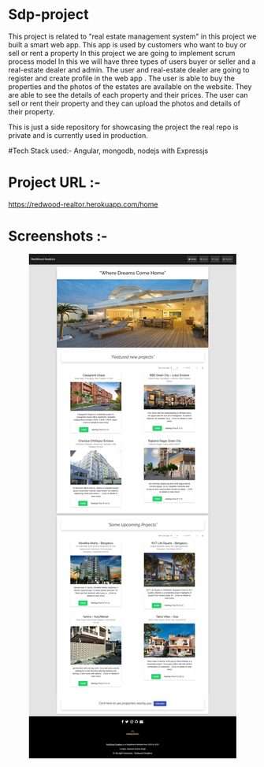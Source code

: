 # Sdp-project

This project is related to "real estate management system" in this project we built a smart web app. This app is used by customers who want to buy or sell or rent a property In this project we are going to implement scrum process model In this we will have three types of users buyer or seller and a real-estate dealer and admin. The user and real-estate dealer are going to register and create profile in the web app . The user is able to buy the properties and the photos of the estates are available on the website. 
They are able to see the details of each property and their prices. The user can sell or rent their property and they can upload the photos and details of their property.

This is just a side repository for showcasing the project the real repo is private and is currently used in production.


#Tech Stack used:- 
Angular, mongodb, nodejs with Expressjs

# Project URL :-
https://redwood-realtor.herokuapp.com/home

# Screenshots :- 

<p align="center">
  <img src="./images/ss.png" width="auto" title="Home page">
</p>
